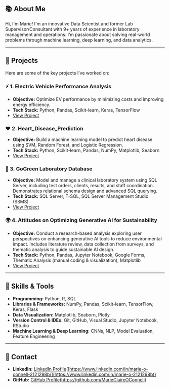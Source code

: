 ## 📚 About Me
Hi, I'm Marie! I'm an innovative Data Scientist and former Lab Supervisor/Consultant with 9+ years of experience in laboratory management and operations. I’m passionate about solving real-world problems through machine learning, deep learning, and data analytics.

---

## 📝 Projects
Here are some of the key projects I’ve worked on:

### ⚡ 1. Electric Vehicle Performance Analysis
- **Objective:** Optimize EV performance by minimizing costs and improving energy efficiency.
- **Tech Stack:** Python, Pandas, Scikit-learn, Keras, TensorFlow
- [View Project](https://github.com/MarieClaireOConnell/EV_Charging_Prediction)

### ❤️ 2. Heart_Disease_Prediction
- **Objective:** Build a machine learning model to predict heart disease using SVM, Random Forest, and Logistic Regression.
- **Tech Stack:** Python, Scikit-learn, Pandas, NumPy, Matplotlib, Seaborn
- [View Project](https://github.com/MarieClaireOConnell/ML_Heart_Disease_Prediction)

### 🧬 3. GoGreen Laboratory Database
- **Objective:** Model and manage a clinical laboratory system using SQL Server, including test orders, clients, results, and staff coordination. Demonstrates relational schema design and advanced SQL querying.
- **Tech Stack:** SQL Server, T-SQL, SQL Server Management Studio (SSMS)
- [View Project](https://github.com/MarieClaireOConnell/GoGreen-Laboratory-Database)


### 🌍 4. Attitudes on Optimizing Generative AI for Sustainability
- **Objective:** Conduct a research-based analysis exploring user perspectives on enhancing generative AI tools to reduce environmental impact. Includes literature review, data collection from surveys, and thematic analysis to guide sustainable AI design.
- **Tech Stack:** Python, Pandas, Jupyter Notebook, Google Forms, Thematic Analysis (manual coding & visualization), Matplotlib
- [View Project](https://github.com/MarieClaireOConnell/User-Attitudes-on-Optimizing-Generative-AI-for-Sustainability)

---

## 🎯 Skills & Tools
- **Programming:** Python, R, SQL
- **Libraries & Frameworks:** NumPy, Pandas, Scikit-learn, TensorFlow, Keras, Flask
- **Data Visualization:** Matplotlib, Seaborn, Plotly
- **Version Control & IDEs:** Git, GitHub, Visual Studio, Jupyter Notebook, RStudio
- **Machine Learning & Deep Learning:** CNNs, NLP, Model Evaluation, Feature Engineering

---

## 📧 Contact
- **LinkedIn:** [LinkedIn Profile]([https://www.linkedin.com/in/Marie])([https://www.linkedin.com/in/marie-o-connell-2121298b/](https://www.linkedin.com/in/marie-o-2121298b))
- **GitHub:** [GitHub Profile]([https://github.com/Marie])(https://github.com/MarieClaireOConnell)
